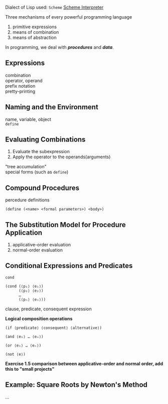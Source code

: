 Dialect of Lisp used: `Scheme`
[Scheme Interpreter](https://inst.eecs.berkeley.edu/~cs61a/fa14/assets/interpreter/scheme.html)

Three mechanisms of every powerful programming language  
1. primitive expressions  
2. means of combination  
3. means of abstraction  

In programming, we deal with ***procedures*** and ***data***.
## Expressions
combination  
operator, operand  
prefix notation  
pretty-printing
## Naming and the Environment
name, variable, object  
`define`
## Evaluating Combinations
1. Evaluate the subexpression
2. Apply the operator to the operands(arguments)

"tree accumulation"  
special forms (such as `define`)
## Compound Procedures
percedure definitions
```Lisp
(define (<name> <formal parameters>) <body>)
```
## The Substitution Model for Procedure Application
1. applicative-order evaluation
2. normal-order evaluation
## Conditional Expressions and Predicates
`cond`
```Lisp
(cond (⟨p₁⟩ ⟨e₁⟩)
      (⟨p₂⟩ ⟨e₂⟩)
      …
      (⟨pₙ⟩ ⟨eₙ⟩))
```
clause, predicate, consequent expression  

**Logical composition operations**
```Lisp
(if ⟨predicate⟩ ⟨consequent⟩ ⟨alternative⟩)

(and ⟨e₁⟩ … ⟨eₙ⟩)

(or ⟨e₁⟩ … ⟨eₙ⟩)

(not ⟨e⟩)
```
**Exercise 1.5 comparison between applicative-order and normal order, add this to "small projects"**  
## Example: Square Roots by Newton's Method
...